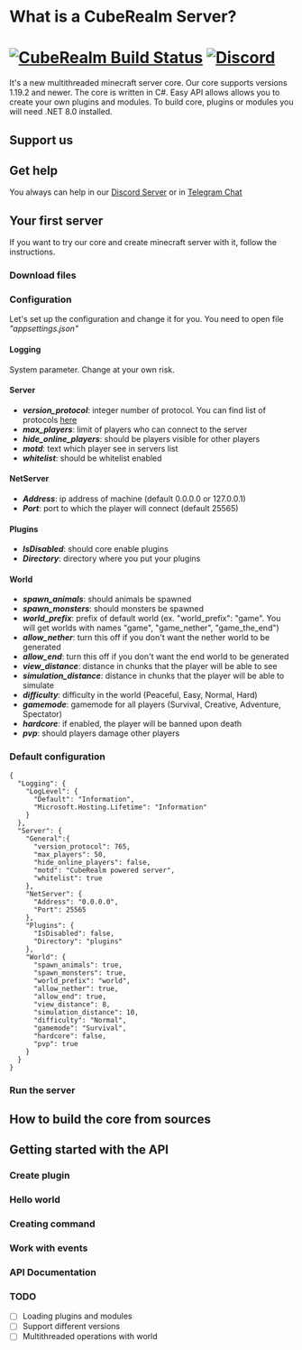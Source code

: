 # What is a CubeRealm Server?
[![CubeRealm Build Status](https://img.shields.io/github/actions/workflow/status/CubeRealm/CubeRealmServer/dotnet.yml?branch=master)](https://github.com/CubeRealm/CubeRealmServer/actions)
[![Discord](https://img.shields.io/discord/1201546286688653372.svg?label=&logo=discord&logoColor=ffffff&color=7389D8&labelColor=6A7EC2)](https://discord.gg/JatDqzG8Db)
===========
It's a new multithreaded minecraft server core. Our core supports versions 1.19.2 and newer. The core is written in C#. Easy API allows allows you to create your own plugins and modules. To build core, plugins or modules you will need .NET 8.0 installed.

## Support us

## Get help
You always can help in our [Discord Server](https://discord.com/) or in [Telegram Chat](https://t.me/)

## Your first server
If you want to try our core and create minecraft server with it, follow the instructions.
### Download files

### Configuration
Let's set up the configuration and change it for you. You need to open file _"appsettings.json"_
#### Logging
System parameter. Change at your own risk.
#### Server
- ***version_protocol***: integer number of protocol. You can find list of protocols [here](https://wiki.vg/Protocol_version_numbers)
- ***max_players***: limit of players who can connect to the server
- ***hide_online_players***: should be players visible for other players
- ***motd***: text which player see in servers list
- ***whitelist***: should be whitelist enabled
#### NetServer
- ***Address***: ip address of machine (default 0.0.0.0 or 127.0.0.1)
- ***Port***: port to which the player will connect (default 25565)
#### Plugins
- ***IsDisabled***: should core enable plugins
- ***Directory***: directory where you put your plugins
#### World
- ***spawn_animals***: should animals be spawned
- ***spawn_monsters***: should monsters be spawned
- ***world_prefix***: prefix of default world (ex. "world_prefix": "game". You will get worlds with names "game", "game_nether", "game_the_end")
- ***allow_nether***: turn this off if you don't want the nether world to be generated
- ***allow_end***: turn this off if you don't want the end world to be generated
- ***view_distance***: distance in chunks that the player will be able to see
- ***simulation_distance***: distance in chunks that the player will be able to simulate
- ***difficulty***: difficulty in the world (Peaceful, Easy, Normal, Hard)
- ***gamemode***: gamemode for all players (Survival, Creative, Adventure, Spectator)
- ***hardcore***: if enabled, the player will be banned upon death
- ***pvp***: should players damage other players
### Default configuration
```
{
  "Logging": {
    "LogLevel": {
      "Default": "Information",
      "Microsoft.Hosting.Lifetime": "Information"
    }
  },
  "Server": {
    "General":{
      "version_protocol": 765,
      "max_players": 50,
      "hide_online_players": false,
      "motd": "CubeRealm powered server",
      "whitelist": true
    },
    "NetServer": {
      "Address": "0.0.0.0",
      "Port": 25565
    },
    "Plugins": {
      "IsDisabled": false,
      "Directory": "plugins"
    },
    "World": {
      "spawn_animals": true,
      "spawn_monsters": true,
      "world_prefix": "world",
      "allow_nether": true,
      "allow_end": true,
      "view_distance": 8,
      "simulation_distance": 10,
      "difficulty": "Normal",
      "gamemode": "Survival",
      "hardcore": false,
      "pvp": true
    }
  }
}
```
### Run the server

## How to build the core from sources

## Getting started with the API
### Create plugin
### Hello world
### Creating command
### Work with events
### API Documentation

### TODO
- [ ] Loading plugins and modules
- [ ] Support different versions
- [ ] Multithreaded operations with world
